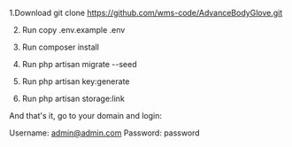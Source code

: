 1.Download
 git clone https://github.com/wms-code/AdvanceBodyGlove.git

2. Run copy .env.example .env 

3. Run composer install

4. Run php artisan migrate --seed

5. Run php artisan key:generate 

6. Run php artisan storage:link 

And that's it, go to your domain and login:

Username:	admin@admin.com
Password:	password
